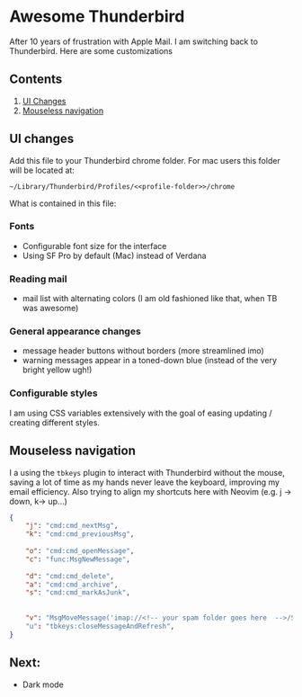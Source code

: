 # Awesome Thunderbird

After 10 years of frustration with Apple Mail. I am switching back to Thunderbird. Here are some customizations

## Contents

1. [UI Changes](#ui-changes)
2. [Mouseless navigation](#mouseless-navigation)


## UI changes

Add this file to your Thunderbird chrome folder. For mac users this folder will be located at:

`~/Library/Thunderbird/Profiles/<<profile-folder>>/chrome`

What is contained in this file:

### Fonts

* Configurable font size for the interface
* Using SF Pro by default (Mac) instead of Verdana

### Reading mail
* mail list with alternating colors (I am old fashioned like that, when TB was awesome)


### General appearance changes
* message header buttons without borders (more streamlined imo)  
* warning messages appear in a toned-down blue (instead of the very bright yellow ugh!)

### Configurable styles
I am using CSS variables extensively with the goal of easing updating / creating different styles.

## Mouseless navigation

I a using the `tbkeys` plugin to interact with Thunderbird without the mouse, saving a lot of time as my hands never leave the keyboard, improving my email efficiency. Also trying to align my shortcuts here with Neovim (e.g. j -> down, k-> up...)

```json
{
    "j": "cmd:cmd_nextMsg",       
    "k": "cmd:cmd_previousMsg",   
    
    "o": "cmd:cmd_openMessage",
    "c": "func:MsgNewMessage",
    
    "d": "cmd:cmd_delete",
    "a": "cmd:cmd_archive",
    "s": "cmd:cmd_markAsJunk",
    
    
    "v": "MsgMoveMessage('imap://<!-- your spam folder goes here  -->/Spam')"
    "u": "tbkeys:closeMessageAndRefresh",
}
```

## Next:


* Dark mode 

